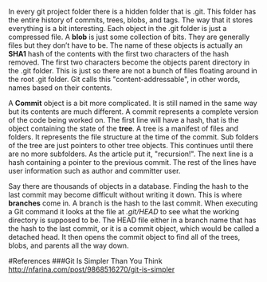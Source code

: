 In every git project folder there is a hidden folder that is .git. This folder has the entire history of commits, trees, blobs, and tags. 
The way that it stores everything is a bit interesting. Each object in the .git folder is just a compressed file. A **blob** is just some collection 
of bits. They are generally files but they don’t have to be. The name of these objects is actually an **SHA1** hash of the contents with the first two 
characters of the hash removed. The first two characters become the objects parent directory in the .git folder. This is just so there are not a bunch 
of files floating around in the root .git folder. Git calls this "content-addressable", in other words, names based on their contents.


A **Commit** object is a bit more complicated. It is still named in the same way but its contents are much different. A commit represents a 
complete version of the code being worked on. The first line will have a hash, that is the object containing the state of the **tree**. A tree is a 
manifest of files and folders. It represents the file structure at the time of the commit. Sub folders of the tree are just pointers to other tree 
objects. This continues until there are no more subfolders. As the article put it, "recursion!". The next line is a hash containing a pointer to the 
previous commit. The rest of the lines have user information such as author and committer user.


Say there are thousands of objects in a database. Finding the hash to the last commit may become difficult without writing it down. This is 
where **branches** come in. A branch is the hash to the last commit. When executing a Git command it looks at the file at *.git/HEAD* to see what the 
working directory is supposed to be. The HEAD file either in a branch name that has the hash to the last commit, or it is a commit object, which 
would be called a detached head. It then opens the commit object to find all of the trees, blobs, and parents all the way down.







#References
###Git Is Simpler Than You Think
http://nfarina.com/post/9868516270/git-is-simpler
